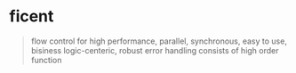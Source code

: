 ficent
========

> flow control for high performance, parallel, synchronous, easy to use, bisiness logic-centeric, robust error handling
> consists of high order function


